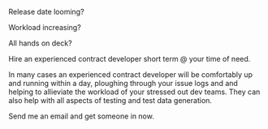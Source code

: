 ---
---

Release date looming?

Workload increasing?

All hands on deck?

Hire an experienced contract developer short 
term @ your time of need.


In many cases an experienced contract developer
will be comfortably up and running within a day, 
 ploughing through your issue logs and and
 helping to allieviate the workload of your 
stressed out dev teams. They can also help with all aspects of
 testing and test data generation.


Send me an email and get someone in now.
